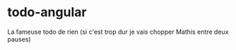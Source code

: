 # todo-angular
La fameuse todo de rien (si c'est trop dur je vais chopper Mathis entre deux pauses)
